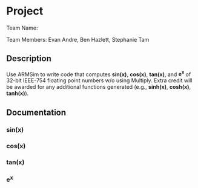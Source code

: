 # Project
Team Name: 

Team Members: Evan Andre, Ben Hazlett, Stephanie Tam

## Description
Use ARMSim to write code that computes __sin(x)__, __cos(x)__, __tan(x)__, and __e<sup>x</sup>__ of 32-bit IEEE-754 floating point numbers w/o using Multiply. Extra credit will be awarded for any additional functions generated (e.g., __sinh(x)__, __cosh(x)__, __tanh(x)__).

## Documentation

### __sin(x)__

### __cos(x)__

### __tan(x)__

### __e<sup>x</sup>__
